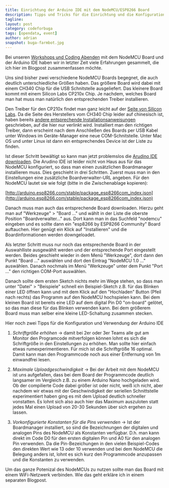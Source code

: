 ```yaml
---
title: Einrichtung der Arduino IDE mit dem NodeMCU/ESP8266 Board 
description: Tipps und Tricks für die Einrichtung und die Konfiguration der Arduino IDE mit dem NodeMCU/ESP8266 Board
tagline:
layout: post
category: codeforbuga
tags: [opendata, event]
author: adrian
snapshot: buga-farmbot.jpg
---
```


Bei unseren [Workshops und Coding Abenden](https://meetup.com/codeforhn/) mit dem NodeMCU Board und der Arduino IDE haben wir in letzter Zeit viele Erfahrungen gesammelt,
die ich hier im Blogpost zusammenfassen möchte.

Uns sind bisher zwei verschiedene NodeMCU Boards begegnet, die auch deutlich unterschiedliche Größen haben. 
Das größere Board wird dabei mit einem CH340 Chip für die USB Schnitstelle ausgeliefert. Das kleinere Board kommt
mit einem Silicon Labs CP210x Chip. Je nachdem, welches Board man hat muss man natürlich den 
entsprechenden Treiber installieren.
  
Den Treiber für den CP210x findet man ganz leicht auf der [Seite von Silicon Labs](https://www.silabs.com/products/mcu/Pages/USBtoUARTBridgeVCPDrivers.aspx).
Da die Seite des Herstellers vom CH340 Chip leider auf chinesisch ist, 
haben bereits [andere entsprechende Installationsanweisungen](http://kig.re/2014/12/31/how-to-use-arduino-nano-mini-pro-with-CH340G-on-mac-osx-yosemite.html) 
geschrieben, auf die hier nur verlinkt wird. 
Installiert man den richtigen Treiber, dann erscheint nach dem Anschließen des Boards per USB Kabel unter Windows 
im Geräte-Manager eine neue COM-Schnitstelle. Unter Mac OS und unter Linux ist dann ein entsprechendes Device ist der
Liste zu finden.

Ist dieser Schritt bewältigt so kann man jetzt problemslos die [Arudino IDE downloaden](https://www.arduino.cc/en/Main/Software).
Die Arudino IDE ist leider nicht von Haus aus für das NodeMCU konfiguriert, so dass man einen zusätzlichen
Boardmanager installieren muss. Dies geschieht in drei Schritten. Zuerst muss man in den Einstellungen 
eine zusätzliche Boardverwalter-URL angeben. Für den NodeMCU lautet sie wie folgt (bitte in die Zwischenablage kopieren):

[http://arduino.esp8266.com/stable/package_esp8266com_index.json](http://arduino.esp8266.com/stable/package_esp8266com_index.json)

Danach muss man auch das entsprechende Board downloaden. Hierzu geht man auf "Werkzeuge" > "Board ..." und wählt in der
Liste die oberste Position "Boardverwalter..." aus. Dort kann man in das Suchfeld "nodemcu" eingeben und es sollte dann
ein "esp8266 by ESP8266 Community" Board auftauchen. Hier genügt ein Klick auf "Installieren" 
und die Boardinformationen werden downgeloadet. 

Als letzter Schritt muss nur noch das entsprechende Board in der Auswahlliste ausgewählt werden und der entsprechende 
Port eingestellt werden. Beides geschieht wieder in dem Menü "Werkzeuge", dort dann den Punkt "Board ..." auswählen
und dort den Eintrag "NodeMCU 1.0 ..." auswählen. Danach nochmals im Menü "Werkzeuge" unter dem Punkt "Port ..." den 
richtigen COM-Port auswählen.

Danach sollte dem ersten Sketch nichts mehr im Wege stehen, so dass man unter "Datei" > "Beispiele" schnell ein
Beispiel-Sketch z.B. für das Blinken einer LED öffnen kann und mit dem Klick auf den 
"Hochladen" Button (Pfeil nach rechts) das Programm auf den NodeMCU hochspielen kann. Bei dem kleinen Board ist bereits eine 
LED auf dem digital Pin D0 "on-board" gelötet, so das man diese für das Blinken verwenden kann. Bei dem größerem Board
muss man selber eine kleine LED-Schaltung zusammen stecken.
 
Hier noch zwei Tipps für die Konfiguration und Verwendung der Arduino IDE

1. *Schriftgröße erhöhen* 
    -> damit bei 2er oder 3er Teams alle gut am Monitor den Programcode mitverfolgen können lohnt es sich die
    Schriftgröße in den Einstellungen zu erhöhen. Man sollte hier einfach etwas rumexperimentieren. Für mich ist
    die Schriftgröße 16 optimal. Damit kann man den Programmcode noch aus einer Entfernung von 1m einwandfrei lesen.
    
2. *Maximale Uploadgeschwindigkeit*
    -> Bei der Arbeit mit dem NodeMCU ist uns aufgefallen, dass bei dem Board der Programmcode deutlich langsamer im 
    Vergleich z.B. zu einem Arduino Nano hochgeladen wird. Ob der compilierte Code dabei größer ist oder nicht, 
    weiß ich nicht, aber nachdem wir etwas mit der Geschwindigkeit der seriellen Schnittstelle experimentiert haben
      ging es mit dem Upload deutlich schneller vonstatten. Es lohnt sich also auch hier das Maximum
      auszuloten statt jedes Mal einen Upload von 20-30 Sekunden über sich ergehen zu lassen.
      
3. *Vorkonfigurierte Konstanten für die Pins verwenden*
    -> Ist der Boardmanager installiert, so sind die Bezeichnungen der digitalen und analogen Pins des NodeMCU als Konstanten verfügbar.
    D.h. man kann direkt im Code D0 für den ersten digitalen Pin und A0 für den analogen Pin verwenden. Da die Pin-Bezeichungen
     in den vielen Beispiel-Codes den direkten Wert wie 13 oder 10 verwenden und bei dem NodeMCU die Belegung anders ist, lohnt es 
      sich kurz den Programmcode anzupassen und die Konstanten zu verwenden.
      
      

Um das ganze Potenizal des NodeMCUs zu nutzen sollte man das Board mit einem WiFi-Netzwerk verbinden. Wie das geht erkläre ich
in einem separaten Blogpost.
